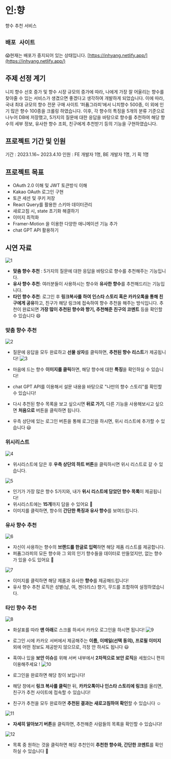 # 인:향

향수 추천 서비스

## `배포 사이트`
😱현재는 배포가 중지되어 있는 상태입니다.
[https://inhyang.netlify.app/](https://inhyang.netlify.app/)

## 주제 선정 계기
니치 향수 선호 증가 및 향수 시장 규모의 증가에 따라, 나에게 가장 잘 어울리는 향수를 찾아줄 수 있는 서비스가 생겼으면 좋겠다고 생각하여 개발하게 되었습니다. 이에 따라, 국내 최대 규모의 향수 전문 구매 사이트 ‘퍼퓸그라피’에서 니치향수 500종, 이 외에 인기 많은 향수 100종을 크롤링 하였습니다. 이후, 각 향수의 특징을 5개의 분류 기준으로 나누어 DB에 저장했고, 5가지의 질문에 대한 응답을 바탕으로 향수를 추천하여 해당 향수의 세부 정보, 유사한 향수 조회, 친구에게 추천받기 등의 기능을 구현하였습니다.

## 프로젝트 기간 및 인원
기간 : 2023.1.16~ 2023.4.10
인원 : FE 개발자 1명, BE 개발자 1명, 기
획 1명

## 프로젝트 목표
- OAuth 2.0 이해 및 JWT 토큰방식 이해
- Kakao OAuth 로그인 구현
- 토큰 세션 및 쿠키 저장
- React Query를 활용한 스키마 데이터관리
- 새로고침 시, state 초기화 해결하기
- 이미지 최적화
- Framer-Motion 을 이용한 다양한 애니메이션 기능 추가
- chat GPT API 활용하기

## 시연 자료
![1](https://github.com/ukgi/perfume/assets/44885816/50892587-1d67-471c-be29-443278d57fcf)
- **맞춤 향수 추천** : 5가지의 질문에 대한 응답을 바탕으로 향수를 추천해주는 기능입니다.
- **유사 향수 추천**: 여러분들이 사용하시는 향수와 **유사한 향수**를 추천해드리는 기능입니다.
- **타인 향수 추천**: 로그인 후 **링크복사를 하여 인스타 스토리 혹은 카카오톡을 통해 친구에게 공유**하고, 친구가 해당 링크에 접속하여 향수 추천을 해주는 방식입니다. 추천이 완료되면 **가장 많이 추천된 향수와 향기, 추천해준 친구의 코멘트** 등을 확인할 수 있습니다 😄

### 맞춤 향수 추천
![2](https://github.com/ukgi/perfume/assets/44885816/7234fe72-e3a2-428f-a7a4-a094a4058f9c)


- 질문에 응답을 모두 완료하고 **선물 상자**를 클릭하면, **추천된 향수 리스트**가 제공됩니다!
![3](https://github.com/ukgi/perfume/assets/44885816/50b066ed-eb8b-4140-b0c3-5af20c5adeb6)



- 마음에 드는 향수 **이미지를 클릭**하면, 해당 향수에 대한 **특징**을 확인하실 수 있습니다!
- chat GPT API를 이용해서 설문 내용을 바탕으로 "나만의 향수 스토리"를 확인할 수 있습니다!
- 다시 추천된 향수 목록을 보고 싶으시면 **뒤로 가기**, 다른 기능을 사용해보시고 싶으면 **처음으로** 버튼을 클릭하면 됩니다.
- 우측 상단에 있는 로그인 버튼을 통해 로그인을 하시면, 위시 리스트에 추가할 수 있습니다 😃

### 위시리스트

![4](https://github.com/ukgi/perfume/assets/44885816/73581a52-75f6-4fc5-b97d-46165630b5a2)


- 위시리스트에 담은 후 **우측 상단의 하트 버튼**을 클릭하시면 위시 리스트로 갈 수 있습니다.

![5](https://github.com/ukgi/perfume/assets/44885816/9c996c89-5255-409f-820e-dd344e102fbf)


- 인기가 가장 많은 향수 5가지와, 내가 **위시 리스트에 담았던 향수 목록**이 제공됩니다!
- 위시리스트에는 **15개**까지 담을 수 있어요 🙂
- 이미지를 클릭하면, 향수의 **간단한 특징과 유사 향수**를 보여드립니다.

### 유사 향수 추천

![6](https://github.com/ukgi/perfume/assets/44885816/1464648a-c77f-4712-a6b7-d4ea227062e0)


- 자신이 사용하는 향수의 **브랜드를 한글로 입력**하면 해당 제품 리스트를 제공합니다.
- 퍼퓸그라피의 모든 향수와 그 외의 인기 향수들을 데이터로 만들었지만, 없는 향수가 있을 수도 있어요 🥲

![7](https://github.com/ukgi/perfume/assets/44885816/a86f776c-2a0e-41f7-bd43-8e91c8a9887a)


- 이미지를 클릭하면 해당 제품과 유사한 **향수**를 제공해드립니다!
- 유사 향수 추천 로직은 성별(남, 여, 젠더리스) 향기, 무드를 조합하여 설정하였습니다.

### 타인 향수 추천
![8](https://github.com/ukgi/perfume/assets/44885816/b2a8cc4a-0951-4e5f-ab8c-8e24e8b4d7d2)


- 화살표를 따라 **맨 아래**로 스크롤 하셔서 카카오 로그인을 하시면 됩니다!
![9](https://github.com/ukgi/perfume/assets/44885816/de6e5938-1020-40a2-881f-83e9397224c5)



- 로그인 시에 카카오 서버에서 제공해주는 **이름, 이메일(선택 동의), 프로필 이미지** 외에 어떤 정보도 제공받지 않으므로, 걱정 안 하셔도 됩니다 😃
- 혹여나 있을 **보안 이슈**를 위해 서버 내부에서 **2차적으로 보안 로직**을 세웠으니 편히 이용해주세요 !
![10](https://github.com/ukgi/perfume/assets/44885816/076dd02f-5666-4d2b-9ad7-57d4e1403e10)



- 로그인을 완료하면 해당 창이 보입니다!
- 해당 창에서 **링크 복사를 클릭**한 뒤, **카카오톡이나 인스타 스토리에 링크**를 올리면, 친구가 추천 사이트에 접속할 수 있습니다!
- 친구가 추천을 모두 완료하면 **추천된 결과는 새로고침하여 확인**할 수 있습니다 ☺️

![11](https://github.com/ukgi/perfume/assets/44885816/7894b38a-315e-4f5d-afa1-c8870c0f6b41)


- **자세히 알아보기 버튼**을 클릭하면, 추천해준 사람들의 목록을 확인할 수 있습니다!

 
![12](https://github.com/ukgi/perfume/assets/44885816/074c6481-4029-4a28-ae86-5bc8181029ae)


- 목록 중 원하는 것을 클릭하면 해당 추천인이 **추천한 향수와, 간단한 코멘트**를 확인하실 수 있습니다 🙂
